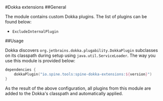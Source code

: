 #Dokka extensions
##General

The module contains custom Dokka plugins. The list of plugins can be found below:
- `ExcludeInternalPlugin`

##Usage

Dokka discovers `org.jetbrains.dokka.plugability.DokkaPlugin` subclasses on its classpath during 
setup using `java.util.ServiceLoader`. The way you use this module is provided below:

```Kotlin
dependencies {
    dokkaPlugin("io.spine.tools:spine-dokka-extensions:${version}")
}
```

As the result of the above configuration, all plugins from this module are added to the Dokka's 
classpath and automatically applied.
